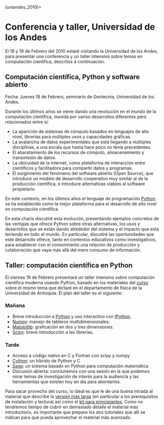  (uniandes_2010)=
# Conferencia y taller, Universidad de los Andes

El 18 y 19 de Febrero del 2010 estaré visitando la Universidad de los
Andes, para presentar una conferencia y un taller intensivo sobre temas
en computación científica, descritos a continuación.

## Computación científica, Python y software abierto

Fecha: Jueves 18 de Febrero, seminario de Geotecnia, Universidad de los
Andes.

Durante los últimos años se viene dando una revolución en el mundo de la
computación científica, movida por varios desarrollos diferentes pero
relacionados entre sí:

- La aparición de sistemas de cómputo basados en lenguajes de alto
  nivel, librerías para múltiples usos y capacidades gráficas.
- La avalancha de datos experimentales que está llegando a múltiples
  disciplinas, a una escala que hasta hace poco no tenía precedentes.
- El abaratamiento de los recursos de cómputo, almacenamiento y
  transmisión de datos.
- La ubicuidad de la internet, como plataforma de interacción entre
  científicos y facilitadora para compartir datos y programas.
- El surgimiento del fenómeno del software abierto (Open Source), que
  introduce un modelo de desarrollo cooperativo muy similar al de la
  producción científica, e introduce alternativas viables al software
  propietario.

En este contexto, en los últimos años el lenguaje de programación
[Python](http://www.python.org) se ha establecido como la mejor
plataforma para el desarrollo de alto nivel en computación científica.

En esta charla discutiré esta evolución, presentando ejemplos concretos
de las ventajas que ofrece Python sobre otras alternativas, los usos y
desarrollos que se están dando alrededor del sistema y el impacto que
está teniendo en todo el mundo. En particular, discutiré las
oportunidades que este desarrollo ofrece, tanto en contextos educativos
como investigativos, para establecer con el conocimiento una relación de
producción y colaboración que vaya más allá del mero consumo de
información.

## Taller: computación científica en Python

El viernes 19 de Febrero presentaré un taller intensivo sobre
computación científica moderna usando Python, basado en los materiales
del [curso](#scicomp_course) sobre el mismo tema que
dictaré en el departamento de física de la Universidad de Antioquia. El
plan del taller es el siguiente:

### Mañana

- Breve introducción a [Python](http://www.python.org) y uso interactivo
  con [IPython](http://ipython.org).
- [Numpy](http://numpy.scipy.org): manejo de tableros
  multidimensionales.
- [Matplotlib](http://matplotlib.sourceforge.net): graficación en dos y
  tres dimensiones.
- [Scipy](http://www.scipy.org): breve introducción a las librerías.

### Tarde

- Acceso a código nativo en C y Fortran con scipy y numpy
- [Cython](http://cython.org): un híbrido de Python y C
- [Sage](http://sagemath.org): un sistema basado en Python para
  computación matemática
- Discusión abierta: concluiremos con una sesión en la que podemos mirar
  temas de investigación de interés para la audiencia y las herramientas
  que existen hoy en día para abordarlos.

Para sacar provecho del curso, lo ideal es que le de una buena mirada al material que describe la [versión más larga](#scicomp_course) (en particular a los prerequisitos de instalación y lectura) así como el [kit para principiantes](#starter_kit). Como no tendremos tiempo de cubrir en demasiado detalle el material más introductorio, es importante que prepare los dos tutoriales que allí se indican para que pueda aprovechar el material más avanzado.
